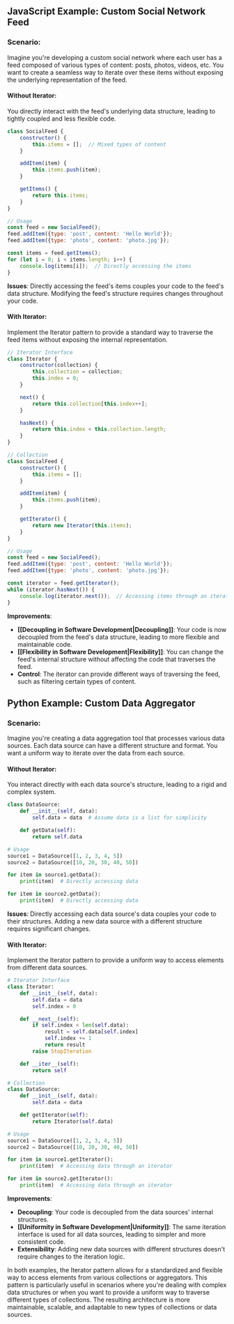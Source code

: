 
## JavaScript Example: Custom Social Network Feed

### Scenario:

Imagine you're developing a custom social network where each user has a feed composed of various types of content: posts, photos, videos, etc. You want to create a seamless way to iterate over these items without exposing the underlying representation of the feed.

#### Without Iterator:

You directly interact with the feed's underlying data structure, leading to tightly coupled and less flexible code.

```javascript
class SocialFeed {
    constructor() {
        this.items = [];  // Mixed types of content
    }

    addItem(item) {
        this.items.push(item);
    }

    getItems() {
        return this.items;
    }
}

// Usage
const feed = new SocialFeed();
feed.addItem({type: 'post', content: 'Hello World'});
feed.addItem({type: 'photo', content: 'photo.jpg'});

const items = feed.getItems();
for (let i = 0; i < items.length; i++) {
    console.log(items[i]);  // Directly accessing the items
}
```

**Issues**: Directly accessing the feed's items couples your code to the feed's data structure. Modifying the feed's structure requires changes throughout your code.

#### With Iterator:

Implement the Iterator pattern to provide a standard way to traverse the feed items without exposing the internal representation.

```javascript
// Iterator Interface
class Iterator {
    constructor(collection) {
        this.collection = collection;
        this.index = 0;
    }

    next() {
        return this.collection[this.index++];
    }

    hasNext() {
        return this.index < this.collection.length;
    }
}

// Collection
class SocialFeed {
    constructor() {
        this.items = [];
    }

    addItem(item) {
        this.items.push(item);
    }

    getIterator() {
        return new Iterator(this.items);
    }
}

// Usage
const feed = new SocialFeed();
feed.addItem({type: 'post', content: 'Hello World'});
feed.addItem({type: 'photo', content: 'photo.jpg'});

const iterator = feed.getIterator();
while (iterator.hasNext()) {
    console.log(iterator.next());  // Accessing items through an iterator
}
```

**Improvements**: 
- **[[Decoupling in Software Development|Decoupling]]**: Your code is now decoupled from the feed's data structure, leading to more flexible and maintainable code.
- **[[Flexibility in Software Development|Flexibility]]**: You can change the feed's internal structure without affecting the code that traverses the feed.
- **Control**: The iterator can provide different ways of traversing the feed, such as filtering certain types of content.

## Python Example: Custom Data Aggregator

### Scenario:

Imagine you're creating a data aggregation tool that processes various data sources. Each data source can have a different structure and format. You want a uniform way to iterate over the data from each source.

#### Without Iterator:

You interact directly with each data source's structure, leading to a rigid and complex system.

```python
class DataSource:
    def __init__(self, data):
        self.data = data  # Assume data is a list for simplicity

    def getData(self):
        return self.data

# Usage
source1 = DataSource([1, 2, 3, 4, 5])
source2 = DataSource([10, 20, 30, 40, 50])

for item in source1.getData():
    print(item)  # Directly accessing data

for item in source2.getData():
    print(item)  # Directly accessing data
```

**Issues**: Directly accessing each data source's data couples your code to their structures. Adding a new data source with a different structure requires significant changes.

#### With Iterator:

Implement the Iterator pattern to provide a uniform way to access elements from different data sources.

```python
# Iterator Interface
class Iterator:
    def __init__(self, data):
        self.data = data
        self.index = 0

    def __next__(self):
        if self.index < len(self.data):
            result = self.data[self.index]
            self.index += 1
            return result
        raise StopIteration

    def __iter__(self):
        return self

# Collection
class DataSource:
    def __init__(self, data):
        self.data = data

    def getIterator(self):
        return Iterator(self.data)

# Usage
source1 = DataSource([1, 2, 3, 4, 5])
source2 = DataSource([10, 20, 30, 40, 50])

for item in source1.getIterator():
    print(item)  # Accessing data through an iterator

for item in source2.getIterator():
    print(item)  # Accessing data through an iterator
```

**Improvements**: 
- **Decoupling**: Your code is decoupled from the data sources' internal structures.
- **[[Uniformity in Software Development|Uniformity]]**: The same iteration interface is used for all data sources, leading to simpler and more consistent code.
- **Extensibility**: Adding new data sources with different structures doesn't require changes to the iteration logic.

In both examples, the Iterator pattern allows for a standardized and flexible way to access elements from various collections or aggregators. This pattern is particularly useful in scenarios where you're dealing with complex data structures or when you want to provide a uniform way to traverse different types of collections. The resulting architecture is more maintainable, scalable, and adaptable to new types of collections or data sources.